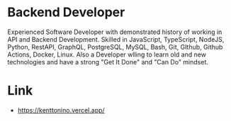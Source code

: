 # Backend Developer
Experienced Software Developer with demonstrated history of working in API and Backend Development.
Skilled in JavaScript, TypeScript, NodeJS, Python, RestAPI, GraphQL, PostgreSQL, MySQL, Bash, Git,
GIthub, Github Actions, Docker, Linux. Also a Developer wlling to learn old and new technologies
and have a strong "Get It Done" and "Can Do" mindset.

# Link
- https://kenttonino.vercel.app/
